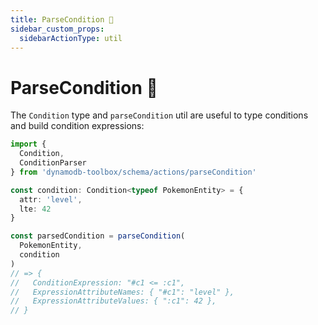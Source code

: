 ```yaml
---
title: ParseCondition 👷
sidebar_custom_props:
  sidebarActionType: util
---
```


# ParseCondition 👷

The `Condition` type and `parseCondition` util are useful to type conditions and build condition expressions:

```ts
import {
  Condition,
  ConditionParser
} from 'dynamodb-toolbox/schema/actions/parseCondition'

const condition: Condition<typeof PokemonEntity> = {
  attr: 'level',
  lte: 42
}

const parsedCondition = parseCondition(
  PokemonEntity,
  condition
)
// => {
//   ConditionExpression: "#c1 <= :c1",
//   ExpressionAttributeNames: { "#c1": "level" },
//   ExpressionAttributeValues: { ":c1": 42 },
// }
```
